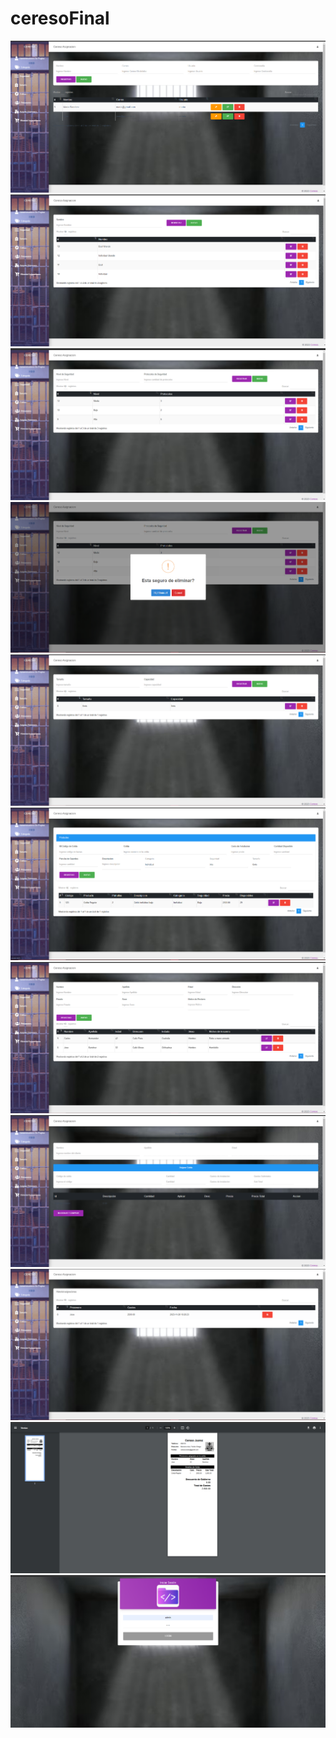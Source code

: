 # ceresoFinal
![](https://github.com/AvitiaD128/ceresoFinal/blob/e191c7108705528e4615037824d22d9c8e68d02f/img/Captura%20de%20pantalla%202023-11-29%20105310.png)
![](https://github.com/AvitiaD128/ceresoFinal/blob/c58888e5b158c5b3624e858450b506005dd9f056/img/Captura%20de%20pantalla%202023-11-29%20105337.png)
![](https://github.com/AvitiaD128/ceresoFinal/blob/579bf8d147b85552d46cdb0f67593f3205410175/img/Captura%20de%20pantalla%202023-11-29%20105348.png)
![](https://github.com/AvitiaD128/ceresoFinal/blob/3fd545b08450834bfc385a76c854f18b8a3537f5/img/Captura%20de%20pantalla%202023-11-29%20105409.png)
![](https://github.com/AvitiaD128/ceresoFinal/blob/ab8b375e8dbc90482ba0aeacba18d1b4f779fedf/img/Captura%20de%20pantalla%202023-11-29%20105429.png)
![](https://github.com/AvitiaD128/ceresoFinal/blob/c0aeb8f09f0f87a5978ff88012247bbdf56e9cb4/img/Captura%20de%20pantalla%202023-11-29%20105449.png)
![](https://github.com/AvitiaD128/ceresoFinal/blob/0a6147376ae64399bd291c2fdce4f6416dfa495d/img/Captura%20de%20pantalla%202023-11-29%20105505.png)
![](https://github.com/AvitiaD128/ceresoFinal/blob/e4e5c2bcdc217d9f45fb2d6ed5194b355f859871/img/Captura%20de%20pantalla%202023-11-29%20105517.png)
![](https://github.com/AvitiaD128/ceresoFinal/blob/6292e2504826d9176748bc4cadb6bb7fdd7998c1/img/Captura%20de%20pantalla%202023-11-29%20105538.png)
![](https://github.com/AvitiaD128/ceresoFinal/blob/f4fadb5f4b79e605aea77a81d1142735a2a9c7bd/img/Captura%20de%20pantalla%202023-11-29%20105617.png)
![](https://github.com/AvitiaD128/ceresoFinal/blob/098924306c30dfb65aeca38a310a2bde766c9e71/img/Captura%20de%20pantalla%202023-11-29%20105709.png)
